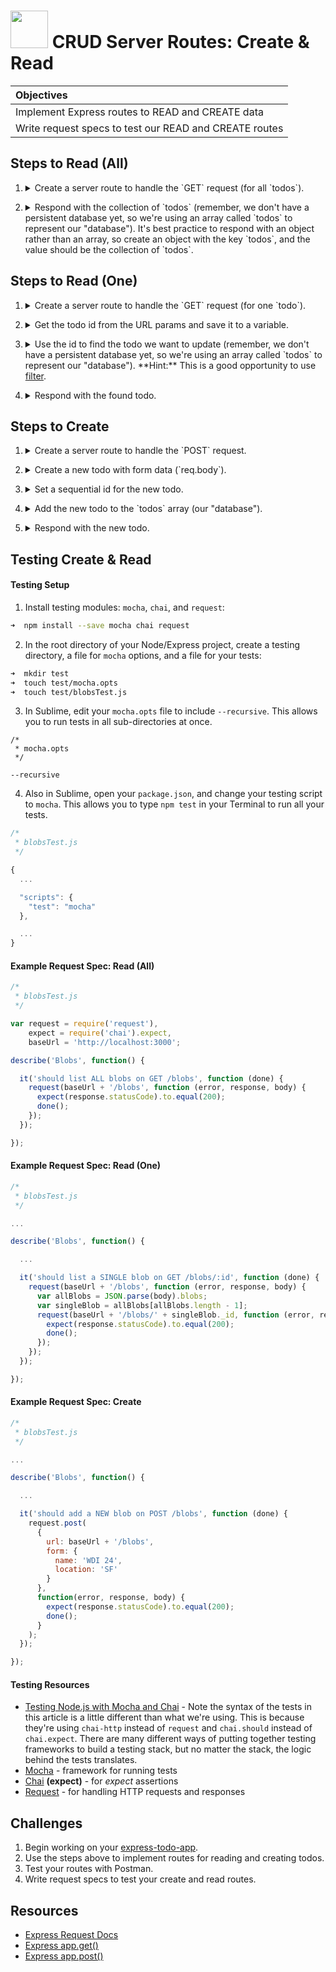 # <img src="https://cloud.githubusercontent.com/assets/7833470/10899314/63829980-8188-11e5-8cdd-4ded5bcb6e36.png" height="60"> CRUD Server Routes: Create & Read

| Objectives |
| :--- |
| Implement Express routes to READ and CREATE data |
| Write request specs to test our READ and CREATE routes |

## Steps to Read (All)

1. <details>
    <summary>Create a server route to handle the `GET` request (for all `todos`).</summary>
    ```js
    app.get('/api/todos', function (req, res) {

    });
    ```
</details>

2. <details>
    <summary>Respond with the collection of `todos` (remember, we don't have a persistent database yet, so we're using an array called `todos` to represent our "database"). It's best practice to respond with an object rather than an array, so create an object with the key `todos`, and the value should be the collection of `todos`.</summary>
    ```js
    app.get('/api/todos', function (req, res) {
      res.json({ todos: todos });
    });
    ```

## Steps to Read (One)

1. <details>
    <summary>Create a server route to handle the `GET` request (for one `todo`).</summary>
    ```js
    app.get('/api/todos/:id', function (req, res) {

    });
    ```
</details>

2. <details>
    <summary>Get the todo id from the URL params and save it to a variable.</summary>
    ```js
    app.get('/api/todos/:id', function (req, res) {
      var todoId = parseInt(req.params.id);
    });
    ```
</details>

3. <details>
    <summary>Use the id to find the todo we want to update (remember, we don't have a persistent database yet, so we're using an array called `todos` to represent our "database"). **Hint:** This is a good opportunity to use <a href="https://developer.mozilla.org/en-US/docs/Web/JavaScript/Reference/Global_Objects/Array/filter" target="_blank">filter</a>.</summary>
    ```js
    app.get('/api/todos/:id', function (req, res) {
      var todoId = parseInt(req.params.id);

      var foundTodo = todos.filter(function (todo) {
        return todo._id == todoId;
      })[0];
    });
    ```
</details>

4. <details>
    <summary>Respond with the found todo.</summary>
    ```js
    app.get('/api/todos/:id', function (req, res) {
       var todoId = parseInt(req.params.id);

       var foundTodo = todos.filter(function (todo) {
       return todo._id == todoId;
       })[0];

     res.json(foundTodo);
    });
    ```
</details>

## Steps to Create

1. <details>
    <summary>Create a server route to handle the `POST` request.</summary>
    ```js
    app.post('/api/todos', function (req, res) {

    });
    ```
</details>

2. <details>
    <summary>Create a new todo with form data (`req.body`).</summary>
    ```js
    app.post('/api/todos', function (req, res) {
      var newTodo = req.body;
    });
    ```
</details>

3. <details>
    <summary>Set a sequential id for the new todo.</summary>
    ```js
    app.post('/api/todos', function (req, res) {
      var newTodo = req.body;

      if (todos.length > 0) {
        newTodo._id = todos[todos.length - 1]._id + 1;
      } else {
        newTodo._id = 1;
      }
    });
    ```
</details>

4. <details>
    <summary>Add the new todo to the `todos` array (our "database").</summary>
    ```js
    app.post('/api/todos', function (req, res) {
      var newTodo = req.body;

      if (todos.length > 0) {
        newTodo._id = todos[todos.length - 1]._id + 1;
      } else {
        newTodo._id = 1;
      }

      todos.push(newTodo);
    });
    ```
</details>

5. <details>
    <summary>Respond with the new todo.</summary>
    ```js
    app.post('/api/todos', function (req, res) {
      var newTodo = req.body;

      if (todos.length > 0) {
        newTodo._id = todos[todos.length - 1]._id + 1;
      } else {
        newTodo._id = 1;
      }

      todos.push(newTodo);

      res.json(newTodo);
    });
    ```
</details>

## Testing Create & Read

#### Testing Setup

1. Install testing modules: `mocha`, `chai`, and `request`:

  ```zsh
  ➜  npm install --save mocha chai request
  ```

2. In the root directory of your Node/Express project, create a testing directory, a file for `mocha` options, and a file for your tests:

  ```zsh
  ➜  mkdir test
  ➜  touch test/mocha.opts
  ➜  touch test/blobsTest.js
  ```

3. In Sublime, edit your `mocha.opts` file to include `--recursive`. This allows you to run tests in all sub-directories at once.

  ```
  /*
   * mocha.opts
   */

  --recursive
  ```

4. Also in Sublime, open your `package.json`, and change your testing script to `mocha`. This allows you to type `npm test` in your Terminal to run all your tests.

  ```js
  /*
   * blobsTest.js
   */

  {
    ...

    "scripts": {
      "test": "mocha"
    },

    ...
  }
  ```

#### Example Request Spec: Read (All)

```js
/*
 * blobsTest.js
 */

var request = require('request'),
    expect = require('chai').expect,
    baseUrl = 'http://localhost:3000';

describe('Blobs', function() {

  it('should list ALL blobs on GET /blobs', function (done) {
    request(baseUrl + '/blobs', function (error, response, body) {
      expect(response.statusCode).to.equal(200);
      done();
    });
  });

});
```

#### Example Request Spec: Read (One)

```js
/*
 * blobsTest.js
 */

...

describe('Blobs', function() {

  ...

  it('should list a SINGLE blob on GET /blobs/:id', function (done) {
    request(baseUrl + '/blobs', function (error, response, body) {
      var allBlobs = JSON.parse(body).blobs;
      var singleBlob = allBlobs[allBlobs.length - 1];
      request(baseUrl + '/blobs/' + singleBlob._id, function (error, response, body) {
        expect(response.statusCode).to.equal(200);
        done();
      });
    });
  });

});
```

#### Example Request Spec: Create

```js
/*
 * blobsTest.js
 */

...

describe('Blobs', function() {

  ...

  it('should add a NEW blob on POST /blobs', function (done) {
    request.post(
      {
        url: baseUrl + '/blobs',
        form: {
          name: 'WDI 24',
          location: 'SF'
        }
      },
      function(error, response, body) {
        expect(response.statusCode).to.equal(200);
        done();
      }
    );
  });

});
```

#### Testing Resources

* <a href="http://mherman.org/blog/2015/09/10/testing-node-js-with-mocha-and-chai/#.Vjyor66rSRs" target="_blank">Testing Node.js with Mocha and Chai</a> - Note the syntax of the tests in this article is a little different than what we're using. This is because they're using `chai-http` instead of `request` and `chai.should` instead of `chai.expect`. There are many different ways of putting together testing frameworks to build a testing stack, but no matter the stack, the logic behind the tests translates.
* <a href="http://mochajs.org" target="_blank">Mocha</a> - framework for running tests
* <a href="http://chaijs.com/api" target="_blank">Chai</a> **(expect)** - for *expect* assertions
* <a href="https://github.com/request/request" target="_blank">Request</a> - for handling HTTP requests and responses

## Challenges

1. Begin working on your <a href="https://github.com/sf-wdi-24/express-todo-app" target="_blank">express-todo-app</a>.
2. Use the steps above to implement routes for reading and creating todos.
3. Test your routes with Postman.
4. Write request specs to test your create and read routes.

## Resources

* <a href="http://expressjs.com/api.html#req" target="_blank">Express Request Docs</a>
* <a href="http://expressjs.com/api.html#app.get" target="_blank">Express app.get()</a>
* <a href="http://expressjs.com/api.html#app.post.method" target="_blank">Express app.post()</a>
